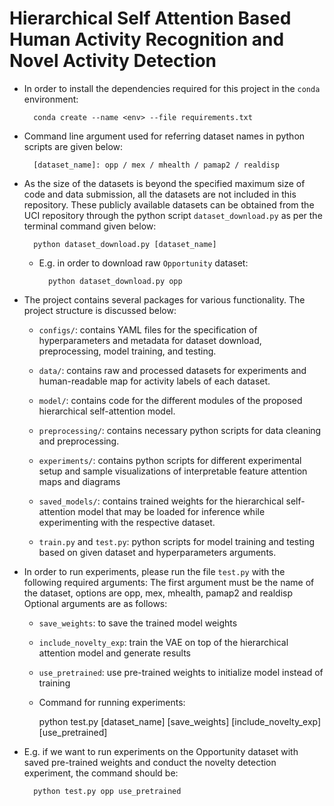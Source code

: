 # Hierarchical Self Attention Based Human Activity Recognition and Novel Activity Detection


* In order to install the dependencies required for this project in the `conda` environment:

		conda create --name <env> --file requirements.txt

* Command line argument used for referring dataset names in python scripts are given below:

		[dataset_name]: opp / mex / mhealth / pamap2 / realdisp

* As the size of the datasets is beyond the specified maximum size of code and data submission, all the datasets are not included in this repository. These publicly available datasets can be obtained from the UCI repository through the python script `dataset_download.py` as per the terminal command given below:

		python dataset_download.py [dataset_name]

	- E.g. in order to download raw `Opportunity` dataset:

			python dataset_download.py opp

* The project contains several packages for various functionality. The project structure is discussed below:
	- `configs/`: contains YAML files for the specification of hyperparameters and metadata for dataset download, preprocessing, model training, and testing.

    - `data/`: contains raw and processed datasets for experiments and human-readable map for activity labels of each dataset.

    - `model/`: contains code for the different modules of the proposed hierarchical self-attention model.

    - `preprocessing/`: contains necessary python scripts for data cleaning and preprocessing.

    - `experiments/`: contains python scripts for different experimental setup and sample visualizations of interpretable feature attention maps and diagrams

    - `saved_models/`: contains trained weights for the hierarchical self-attention model that may be loaded for inference while experimenting with the respective dataset. 

    - `train.py` and `test.py`: python scripts for model training and testing based on given dataset and hyperparameters arguments.

* In order to run experiments, please run the file `test.py` with the following required arguments:
The first argument must be the name of the dataset, options are opp, mex, mhealth, pamap2 and realdisp
Optional arguments are as follows:
    - `save_weights`: to save the trained model weights
    - `include_novelty_exp`: train the VAE on top of the hierarchical attention model and generate results
    - `use_pretrained`: use pre-trained weights to initialize model instead of training
    - Command for running experiments:
    		
		python test.py [dataset_name] [save_weights] [include_novelty_exp] [use_pretrained]
	
* E.g. if we want to run experiments on the Opportunity dataset with saved pre-trained weights and conduct the novelty detection experiment, the command should be:
		
		python test.py opp use_pretrained




